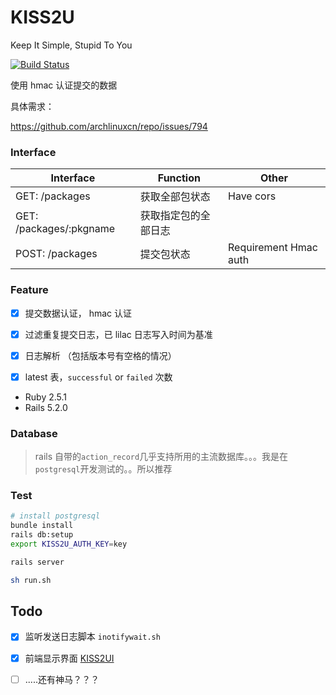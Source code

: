 # KISS2U
Keep It Simple, Stupid To You

[![Build Status](https://travis-ci.org/a-wing/KISS2U.svg?branch=master)](https://travis-ci.org/a-wing/KISS2U)

使用 hmac 认证提交的数据

具体需求：

https://github.com/archlinuxcn/repo/issues/794


### Interface
Interface                 | Function             | Other
------------------------- | -------------------- | -------
GET:  /packages           | 获取全部包状态       | Have cors
GET:  /packages/:pkgname  | 获取指定包的全部日志 |
POST: /packages           | 提交包状态           | Requirement Hmac auth


### Feature
- [x] 提交数据认证， hmac 认证
- [x] 过滤重复提交日志，已 lilac 日志写入时间为基准
- [x] 日志解析 （包括版本号有空格的情况）
- [x] latest 表，`successful` or `failed` 次数


* Ruby 2.5.1
* Rails 5.2.0

### Database
> rails 自带的`action_record`几乎支持所用的主流数据库。。。我是在`postgresql`开发测试的。。所以推荐

### Test

```sh
# install postgresql
bundle install
rails db:setup
export KISS2U_AUTH_KEY=key

rails server

sh run.sh
```

## Todo
- [x] 监听发送日志脚本 `inotifywait.sh`
- [x] 前端显示界面 [KISS2UI](https://github.com/a-wing/KISS2UI)
- [ ] .....还有神马？？？

